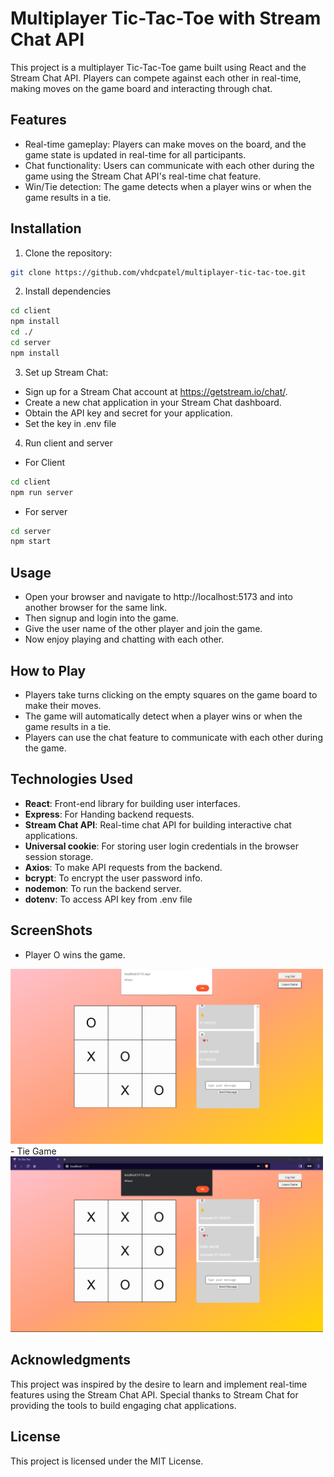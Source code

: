 # Multiplayer Tic-Tac-Toe with Stream Chat API

This project is a multiplayer Tic-Tac-Toe game built using React and the Stream Chat API. Players can compete against each other in real-time, making moves on the game board and interacting through chat.

## Features

- Real-time gameplay: Players can make moves on the board, and the game state is updated in real-time for all participants.
- Chat functionality: Users can communicate with each other during the game using the Stream Chat API's real-time chat feature.
- Win/Tie detection: The game detects when a player wins or when the game results in a tie.

## Installation

1. Clone the repository:

```bash
git clone https://github.com/vhdcpatel/multiplayer-tic-tac-toe.git
```

2. Install dependencies

```bash
cd client 
npm install
cd ./ 
cd server 
npm install 
```
3. Set up Stream Chat:

- Sign up for a Stream Chat account at https://getstream.io/chat/.
- Create a new chat application in your Stream Chat dashboard.
- Obtain the API key and secret for your application.
- Set the key in .env file

4. Run client and server
- For Client
```bash
cd client 
npm run server
```
- For server
```bash
cd server 
npm start
```

## Usage

- Open your browser and navigate to http://localhost:5173 and into another browser for the same link.
- Then signup and login into the game.
- Give the user name of the other player and join the game.
- Now enjoy playing and chatting with each other. 

## How to Play
- Players take turns clicking on the empty squares on the game board to make their moves.
- The game will automatically detect when a player wins or when the game results in a tie.
- Players can use the chat feature to communicate with each other during the game.

## Technologies Used
- **React**: Front-end library for building user interfaces.
- **Express**: For Handing backend requests.
- **Stream Chat API**: Real-time chat API for building interactive chat applications.
- **Universal cookie**: For storing user login credentials in the browser session storage.
- **Axios**: To make API requests from the backend. 
- **bcrypt**: To encrypt the user password info.
- **nodemon**: To run the backend server. 
- **dotenv**: To access API key from .env file

## ScreenShots 
- Player O wins the game.
<img src="./screenshots/img1.png" alt="Screenshot" width="500" />
- Tie Game 
<img src="./screenshots/img2.png" alt="Screenshot" width="500" />



## Acknowledgments
This project was inspired by the desire to learn and implement real-time features using the Stream Chat API. 
Special thanks to Stream Chat for providing the tools to build engaging chat applications.

## License
This project is licensed under the MIT License.

